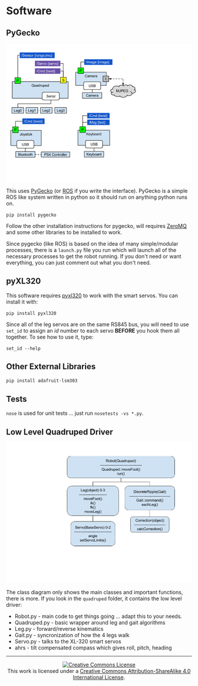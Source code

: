 # Software

## PyGecko

![Spiderbot_Processes](pics/Spiderbot_Processes.png)

This uses [PyGecko](https://github.com/walchko/pygecko)
(or [ROS](http://www.ros.org) if you write the interface). PyGecko is a simple ROS like system
written in python so it should run on anything python runs on.

	pip install pygecko

Follow the other installation instructions for pygecko, will requires
[ZeroMQ](http://zeromq.org/) and some other libraries to be installed to work.

Since pygecko (like ROS) is based on the idea of many simple/modular processes, there is
a `launch.py` file you run which will launch all of the necessary processes to get the 
robot running. If you don't need or want everything, you can just comment out what you
don't need.

## pyXL320

This software requires [pyxl320](https://pypi.python.org/pypi/pyxl320) to work
with the smart servos. You can install it with:

	pip install pyxl320

Since all of the leg servos are on the same RS845 bus, you will need to use
`set_id` to assign an *id* number to each servo **BEFORE** you hook them all
together. To see how to use it, type:

	set_id --help
	
## Other External Libraries

	pip install adafruit-lsm303

## Tests

`nose` is used for unit tests ... just run `nosetests -vs *.py`.

## Low Level Quadruped Driver

![spiderbot classes](pics/spiderbot_classes.png)

The class diagram only shows the main classes and important functions, there is more.
If you look in the `quadruped` folder, it contains the low level driver:

* Robot.py - main code to get things going ... adapt this to your needs.
* Quadruped.py - basic wrapper around leg and gait algorithms
* Leg.py - forward/reverse kinematics
* Gait.py - syncronization of how the 4 legs walk
* Servo.py - talks to the XL-320 smart servos
* ahrs - tilt compensated compass which gives roll, pitch, heading

---

<p align="center">
	<a rel="license" href="http://creativecommons.org/licenses/by-sa/4.0/">
		<img alt="Creative Commons License"  src="https://i.creativecommons.org/l/by-sa/4.0/88x31.png" />
	</a>
	<br />This work is licensed under a <a rel="license" href="http://creativecommons.org/licenses/by-sa/4.0/">Creative Commons Attribution-ShareAlike 4.0 International License</a>.
</p>
